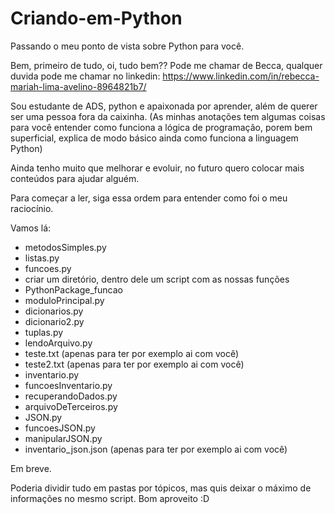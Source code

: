 # Criando-em-Python
Passando o meu ponto de vista sobre Python para você.

Bem, primeiro de tudo, oi, tudo bem?? Pode me chamar de Becca, qualquer duvida pode me chamar no linkedin: https://www.linkedin.com/in/rebecca-mariah-lima-avelino-8964821b7/

Sou estudante de ADS, python e apaixonada por aprender, além de querer ser uma pessoa fora da caixinha.
(As minhas anotações tem algumas coisas para você entender como funciona a lógica de programação, porem bem superficial, explica de modo básico ainda como funciona a linguagem Python)

Ainda tenho muito que melhorar e evoluir, no futuro quero colocar mais conteúdos para ajudar alguém. 

Para começar a ler, siga essa ordem para entender como foi o meu raciocínio.

Vamos lá:
- metodosSimples.py
- listas.py
- funcoes.py
- criar um diretório, dentro dele um script com as nossas funções
- PythonPackage_funcao
- moduloPrincipal.py
- dicionarios.py
- dicionario2.py
- tuplas.py
- lendoArquivo.py
- teste.txt (apenas para ter por exemplo ai com você)
- teste2.txt (apenas para ter por exemplo ai com você)
- inventario.py
- funcoesInventario.py
- recuperandoDados.py
- arquivoDeTerceiros.py
- JSON.py
- funcoesJSON.py
- manipularJSON.py
- inventario_json.json (apenas para ter por exemplo ai com você)

Em breve.

Poderia dividir tudo em pastas por tópicos, mas quis deixar o máximo de informações no mesmo script.
Bom aproveito :D
